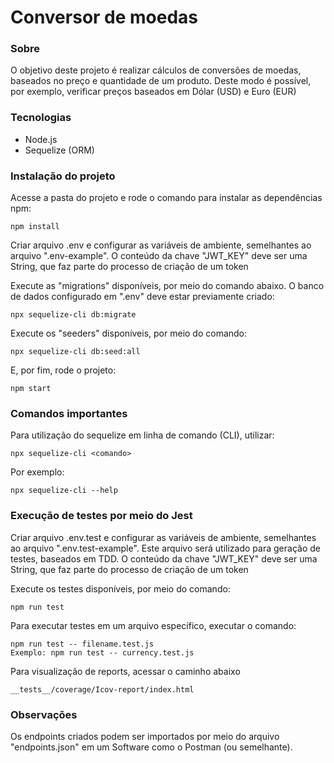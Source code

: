 # Conversor de moedas

### Sobre

O objetivo deste projeto é realizar cálculos de conversões de moedas, baseados no preço e quantidade de um produto. Deste modo é possível, por exemplo, verificar preços baseados em Dólar (USD) e Euro (EUR)

### Tecnologias

- Node.js
- Sequelize (ORM)

### Instalação do projeto

Acesse a pasta do projeto e rode o comando para instalar as dependências npm:

    npm install

Criar arquivo .env e configurar as variáveis de ambiente, semelhantes ao arquivo ".env-example". O conteúdo da chave "JWT_KEY" deve ser uma String, que faz parte do processo de criação de um token

Execute as "migrations" disponíveis, por meio do comando abaixo. O banco de dados configurado em ".env" deve estar previamente criado:

    npx sequelize-cli db:migrate

Execute os "seeders" disponíveis, por meio do comando:

    npx sequelize-cli db:seed:all

E, por fim, rode o projeto:

    npm start

### Comandos importantes

Para utilização do sequelize em linha de comando (CLI), utilizar:

    npx sequelize-cli <comando>

Por exemplo:

    npx sequelize-cli --help

### Execução de testes por meio do Jest

Criar arquivo .env.test e configurar as variáveis de ambiente, semelhantes ao arquivo ".env.test-example". Este arquivo será utilizado para geração de testes, baseados em TDD. O conteúdo da chave "JWT_KEY" deve ser uma String, que faz parte do processo de criação de um token

Execute os testes disponíveis, por meio do comando:

    npm run test

Para executar testes em um arquivo específico, executar o comando:

    npm run test -- filename.test.js
    Exemplo: npm run test -- currency.test.js

Para visualização de reports, acessar o caminho abaixo

    __tests__/coverage/Icov-report/index.html

### Observações

Os endpoints criados podem ser importados por meio do arquivo "endpoints.json" em um Software como o Postman (ou semelhante).
